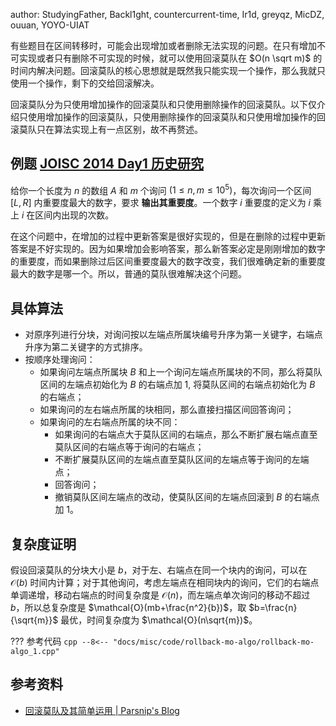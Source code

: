 author: StudyingFather, Backl1ght, countercurrent-time, Ir1d, greyqz, MicDZ, ouuan, YOYO-UIAT

有些题目在区间转移时，可能会出现增加或者删除无法实现的问题。在只有增加不可实现或者只有删除不可实现的时候，就可以使用回滚莫队在 $O(n \sqrt m)$ 的时间内解决问题。回滚莫队的核心思想就是既然我只能实现一个操作，那么我就只使用一个操作，剩下的交给回滚解决。

回滚莫队分为只使用增加操作的回滚莫队和只使用删除操作的回滚莫队。以下仅介绍只使用增加操作的回滚莫队，只使用删除操作的回滚莫队和只使用增加操作的回滚莫队只在算法实现上有一点区别，故不再赘述。

## 例题 [JOISC 2014 Day1 历史研究](https://loj.ac/problem/2874)

给你一个长度为 $n$ 的数组 $A$ 和 $m$ 个询问 $(1 \leq n, m \leq 10^5)$，每次询问一个区间 $[L, R]$ 内重要度最大的数字，要求 **输出其重要度**。一个数字 $i$ 重要度的定义为 $i$ 乘上 $i$ 在区间内出现的次数。

在这个问题中，在增加的过程中更新答案是很好实现的，但是在删除的过程中更新答案是不好实现的。因为如果增加会影响答案，那么新答案必定是刚刚增加的数字的重要度，而如果删除过后区间重要度最大的数字改变，我们很难确定新的重要度最大的数字是哪一个。所以，普通的莫队很难解决这个问题。

## 具体算法

- 对原序列进行分块，对询问按以左端点所属块编号升序为第一关键字，右端点升序为第二关键字的方式排序。
- 按顺序处理询问：
    - 如果询问左端点所属块 $B$ 和上一个询问左端点所属块的不同，那么将莫队区间的左端点初始化为 $B$ 的右端点加 $1$, 将莫队区间的右端点初始化为 $B$ 的右端点；
    - 如果询问的左右端点所属的块相同，那么直接扫描区间回答询问；
    - 如果询问的左右端点所属的块不同：
        - 如果询问的右端点大于莫队区间的右端点，那么不断扩展右端点直至莫队区间的右端点等于询问的右端点；
        - 不断扩展莫队区间的左端点直至莫队区间的左端点等于询问的左端点；
        - 回答询问；
        - 撤销莫队区间左端点的改动，使莫队区间的左端点回滚到 $B$ 的右端点加 $1$。

## 复杂度证明

假设回滚莫队的分块大小是 $b$，对于左、右端点在同一个块内的询问，可以在 $\mathcal{O}(b)$ 时间内计算；对于其他询问，考虑左端点在相同块内的询问，它们的右端点单调递增，移动右端点的时间复杂度是 $\mathcal{O}(n)$，而左端点单次询问的移动不超过 $b$，所以总复杂度是 $\mathcal{O}(mb+\frac{n^2}{b})$，取 $b=\frac{n}{\sqrt{m}}$ 最优，时间复杂度为 $\mathcal{O}(n\sqrt{m})$。

??? 参考代码
    ```cpp
    --8<-- "docs/misc/code/rollback-mo-algo/rollback-mo-algo_1.cpp"
    ```

## 参考资料

- [回滚莫队及其简单运用 | Parsnip's Blog](https://www.cnblogs.com/Parsnip/p/10969989.html)
